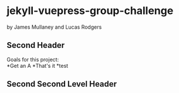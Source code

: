 # jekyll-vuepress-group-challenge
by James Mullaney and Lucas Rodgers

## Second Header
Goals for this project:  
*Get an A
*That's it 
*test
## Second Second Level Header
